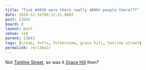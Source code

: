 ```yaml
---
title: "Tick #4030 were there really 4000+ people there???"
date: 2010-12-16T09:12:21.000Z
post: 13842
board: 8
layout: post
venue: v18
parent: 13841
tags: [cream, tofts, folkestone, grace hill, tontine street]
permalink: /m/13842/
---
```

Not <a href="/wiki/tontine+street">Tontine Street</a>, so was it <a href="/wiki/grace+hill">Grace Hill</a> then?
